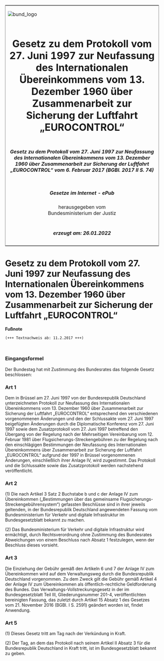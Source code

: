 <span id="DECKBLATT.html"></span>

<table border="0" frame="border" width="100%">

<tr valign="top">

<td align="left">

![bund\_logo](BfJ_2021_Web_de_de.gif)

</td>

<td align="right">

 

</td>

</tr>

<tr align="center" valign="middle">

<td colspan="2">

# Gesetz zu dem Protokoll vom 27. Juni 1997 zur Neufassung des Internationalen Übereinkommens vom 13. Dezember 1960 über Zusammenarbeit zur Sicherung der Luftfahrt „EUROCONTROL“

</td>

</tr>

<tr align="center" valign="middle">

<td colspan="2">

##### Gesetz zu dem Protokoll vom 27. Juni 1997 zur Neufassung des Internationalen Übereinkommens vom 13. Dezember 1960 über Zusammenarbeit zur Sicherung der Luftfahrt „EUROCONTROL“ vom 6. Februar 2017 (BGBl. 2017 II S. 74)

</td>

</tr>

<tr align="center" valign="middle">

<td colspan="2">

  
  

##### Gesetze im Internet - ePub  
  
herausgegeben vom  
Bundesministerium der Justiz

</td>

</tr>

<tr align="center" valign="bottom">

<td colspan="2">

  
  

##### erzeugt am: 26.01.2022

</td>

</tr>

</table>

<span id="BJNR007420017.html"></span>

# Gesetz zu dem Protokoll vom 27. Juni 1997 zur Neufassung des Internationalen Übereinkommens vom 13. Dezember 1960 über Zusammenarbeit zur Sicherung der Luftfahrt „EUROCONTROL“

<div>

  
**Fußnote**

<div class="jnhtml">

<div>

<div class="jurAbsatz">

  

``` 
(+++ Textnachweis ab: 11.2.2017 +++)

 
```

</div>

</div>

</div>

</div>

<span id="BJNR007420017BJNE000100000.html"></span>

### Eingangsformel  

<div>

<div class="jnhtml">

<div>

<div class="jurAbsatz">

Der Bundestag hat mit Zustimmung des Bundesrates das folgende Gesetz
beschlossen:

</div>

</div>

</div>

</div>

<span id="BJNR007420017BJNE000200000.html"></span>

### Art 1  

<div>

<div class="jnhtml">

<div>

<div class="jurAbsatz">

Dem in Brüssel am 27. Juni 1997 von der Bundesrepublik Deutschland
unterzeichneten Protokoll zur Neufassung des Internationalen
Übereinkommens vom 13. Dezember 1960 über Zusammenarbeit zur Sicherung
der Luftfahrt „EUROCONTROL“ entsprechend den verschiedenen vorgenommenen
Änderungen und den der Schlussakte vom 27. Juni 1997 beigefügten
Änderungen durch die Diplomatische Konferenz vom 27. Juni 1997 sowie
dem Zusatzprotokoll vom 27. Juni 1997 betreffend den Übergang von der
Regelung nach der Mehrseitigen Vereinbarung vom 12. Februar 1981 über
Flugsicherungs-Streckengebühren zu der Regelung nach den einschlägigen
Bestimmungen der Neufassung des Internationalen Übereinkommens über
Zusammenarbeit zur Sicherung der Luftfahrt „EUROCONTROL“ aufgrund der
1997 in Brüssel vorgenommenen Änderungen, einschließlich ihrer Anlage
IV, wird zugestimmt. Das Protokoll und die Schlussakte sowie das
Zusatzprotokoll werden nachstehend veröffentlicht.

</div>

</div>

</div>

</div>

<span id="BJNR007420017BJNE000300000.html"></span>

### Art 2  

<div>

<div class="jnhtml">

<div>

<div class="jurAbsatz">

(1) Die nach Artikel 3 Satz 2 Buchstabe b und c der Anlage IV zum
Übereinkommen („Bestimmungen über das gemeinsame
Flugsicherungs-Streckengebührensystem“) gefassten Beschlüsse sind in
ihrer jeweils geltenden, in der Bundesrepublik Deutschland angewendeten
Fassung vom Bundesministerium für Verkehr und digitale Infrastruktur im
Bundesgesetzblatt bekannt zu machen.

</div>

<div class="jurAbsatz">

(2) Das Bundesministerium für Verkehr und digitale Infrastruktur wird
ermächtigt, durch Rechtsverordnung ohne Zustimmung des Bundesrates
Abweichungen von einem Beschluss nach Absatz 1 festzulegen, wenn der
Beschluss dieses vorsieht.

</div>

</div>

</div>

</div>

<span id="BJNR007420017BJNE000400000.html"></span>

### Art 3  

<div>

<div class="jnhtml">

<div>

<div class="jurAbsatz">

Die Einziehung der Gebühr gemäß den Artikeln 6 und 7 der Anlage IV zum
Übereinkommen wird auf dem Verwaltungsweg durch die Bundesrepublik
Deutschland vorgenommen. Zu dem Zweck gilt die Gebühr gemäß Artikel 4
der Anlage IV zum Übereinkommen als öffentlich-rechtliche Geldforderung
des Bundes. Das Verwaltungs-Vollstreckungsgesetz in der im
Bundesgesetzblatt Teil III, Gliederungsnummer 201-4, veröffentlichten
bereinigten Fassung, das zuletzt durch Artikel 15 Absatz 1 des Gesetzes
vom 21. November 2016 (BGBl. I S. 2591) geändert worden ist, findet
Anwendung.

</div>

</div>

</div>

</div>

<span id="BJNR007420017BJNE000600000.html"></span>

### Art 5  

<div>

<div class="jnhtml">

<div>

<div class="jurAbsatz">

(1) Dieses Gesetz tritt am Tag nach der Verkündung in Kraft.

</div>

<div class="jurAbsatz">

(2) Der Tag, an dem das Protokoll nach seinem Artikel II Absatz 3 für
die Bundesrepublik Deutschland in Kraft tritt, ist im Bundesgesetzblatt
bekannt zu geben.

</div>

</div>

</div>

</div>
